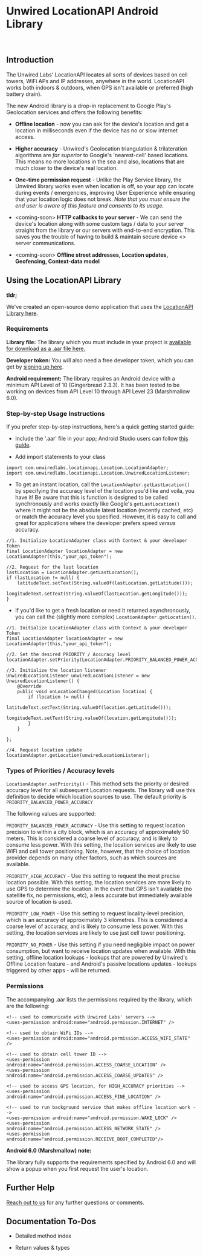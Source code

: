 Unwired LocationAPI Android Library
===================================

 

Introduction
------------

The Unwired Labs' LocationAPI locates all sorts of devices based on cell towers,
WiFi APs and IP addresses, anywhere in the world. LocationAPI works both indoors
& outdoors, when GPS isn't available or preferred (high battery drain).

The new Android library is a drop-in replacement to Google Play's Geolocation
services and offers the following benefits:

-   **Offline location** - now you can ask for the device's location and get a
    location in milliseconds even if the device has no or slow internet access.

-   **Higher accuracy** - Unwired's Geolocation triangulation & trilateration
    algorithms are *far superior* to Google's 'nearest-cell' based locations.
    This means no more locations in the sea and also, locations that are much
    closer to the device's real location.

-   **One-time permission request** - Unlike the Play Service library, the
    Unwired library works even when location is off, so your app can locate
    during events / emergencies, improving User Experience while ensuring that
    your location logic does not break. *Note that you must ensure the end user
    is aware of this feature and consents to its usage.*

-   \<coming-soon\> **HTTP callbacks to your server** - We can send the device's
    location along with some custom tags / data to your server straight from the
    library or our servers with end-to-end encryption. This saves you the
    trouble of having to build & maintain secure device \<\> server
    communications.

-   \<coming-soon\> **Offline street addresses, Location updates, Geofencing,
    Context-data model**

Using the LocationAPI Library
-----------------------------

**tldr;**

We've created an open-source demo application that uses the [LocationAPI Library
here](https://github.com/unwiredlabs/location-library-demo).

### Requirements

**Library file:** The library which you must include in your project is
[available for download as a .aar file
here.](https://github.com/unwiredlabs/location-library-docs/releases/download/0.7.2/Unwired.Location.Library.0.7.2.zip)

**Developer token:** You will also need a free developer token, which you can
get by [signing up here](https://unwiredlabs.com/trial).

**Android requirement:** The library requires an Android device with a minimum
API Level of 10 (Gingerbread 2.3.3). It has been tested to be working on devices
from API Level 10 through API Level 23 (Marshmallow 6.0).

### Step-by-step Usage Instructions

If you prefer step-by-step instructions, here's a quick getting started guide:

-   Include the '.aar' file in your app; Android Studio users can follow [this
    guide](http://stackoverflow.com/a/24894387/1094271).

-   Add import statements to your class

~~~~~~~~~~~~~~~~~~~~~~~~~~~~~~~~~~~~~~~~~~~~~~~~~~~~~~~~~~~~~~~~~~~~~~~~~~~~~~~~
import com.unwiredlabs.locationapi.Location.LocationAdapter;
import com.unwiredlabs.locationapi.Location.UnwiredLocationListener;
~~~~~~~~~~~~~~~~~~~~~~~~~~~~~~~~~~~~~~~~~~~~~~~~~~~~~~~~~~~~~~~~~~~~~~~~~~~~~~~~

-   To get an instant location, call the `LocationAdapter.getLastLocation()` by
    specifying the accuracy level of the location you'd like and voila, you have
    it! Be aware that this is function is designed to be called synchronously
    and works exactly like Google's `getLastLocation()` where it might not be
    the absolute latest location (recently cached, etc) or match the accuracy
    level you specified. However, it is easy to call and great for applications
    where the developer prefers speed *versus* accuracy.

~~~~~~~~~~~~~~~~~~~~~~~~~~~~~~~~~~~~~~~~~~~~~~~~~~~~~~~~~~~~~~~~~~~~~~~~~~~~~~~~
//1. Initialize LocationAdapter class with Context & your developer Token
final LocationAdapter locationAdapter = new LocationAdapter(this,"your_api_token");

//2. Request for the last location
lastLocation = LocationAdapter.getLastLocation();
if (lastLocation != null) {
    latitudeText.setText(String.valueOf(lastLocation.getLatitude()));
    longitudeText.setText(String.valueOf(lastLocation.getLongitude()));
}
~~~~~~~~~~~~~~~~~~~~~~~~~~~~~~~~~~~~~~~~~~~~~~~~~~~~~~~~~~~~~~~~~~~~~~~~~~~~~~~~

-   If you'd like to get a fresh location or need it returned asynchronously,
    you can call the (slightly more complex) `LocationAdapter.getLocation()`.

~~~~~~~~~~~~~~~~~~~~~~~~~~~~~~~~~~~~~~~~~~~~~~~~~~~~~~~~~~~~~~~~~~~~~~~~~~~~~~~~
//1. Initialize LocationAdapter class with Context & your developer Token
final LocationAdapter locationAdapter = new LocationAdapter(this,"your_api_token");

//2. Set the desired PRIORITY / Accuracy level
locationAdapter.setPriority(LocationAdapter.PRIORITY_BALANCED_POWER_ACCURACY);

//3. Initialize the location listener
UnwiredLocationListener unwiredLocationListener = new UnwiredLocationListener() {
    @Override
    public void onLocationChanged(Location location) {
        if (location != null) {
            latitudeText.setText(String.valueOf(location.getLatitude()));
            longitudeText.setText(String.valueOf(location.getLongitude()));
        }
    }
    
};

//4. Request location update
locationAdapter.getLocation(unwiredLocationListener);

~~~~~~~~~~~~~~~~~~~~~~~~~~~~~~~~~~~~~~~~~~~~~~~~~~~~~~~~~~~~~~~~~~~~~~~~~~~~~~~~



### Types of Priorities / Accuracy levels

`LocationAdapter.setPriority()` - This method sets the priority or desired
accuracy level for all subsequent Location requests. The library will use this
definition to decide which location sources to use. The default priority is
`PRIORITY_BALANCED_POWER_ACCURACY`

The following values are supported:

`PRIORITY_BALANCED_POWER_ACCURACY` - Use this setting to request location
precision to within a city block, which is an accuracy of approximately 50
meters. This is considered a coarse level of accuracy, and is likely to consume
less power. With this setting, the location services are likely to use WiFi and
cell tower positioning. Note, however, that the choice of location provider
depends on many other factors, such as which sources are available.

`PRIORITY_HIGH_ACCURACY` - Use this setting to request the most precise location
possible. With this setting, the location services are more likely to use GPS to
determine the location. In the event that GPS isn't available (no satellite fix,
no permissions, etc), a less accurate but immediately available source of
location is used.

`PRIORITY_LOW_POWER` - Use this setting to request locality-level precision,
which is an accuracy of approximately 3 kilometres. This is considered a coarse
level of accuracy, and is likely to consume less power. With this setting, the
location services are likely to use just cell tower positioning.

`PRIORITY_NO_POWER` - Use this setting if you need negligible impact on power
consumption, but want to receive location updates when available. With this
setting, offline location lookups - lookups that are powered by Unwired's
Offline Location feature - and Android's passive locations updates - lookups
triggered by other apps - will be returned.

### Permissions

The accompanying .aar lists the permissions required by the library, which are
the following:

~~~~~~~~~~~~~~~~~~~~~~~~~~~~~~~~~~~~~~~~~~~~~~~~~~~~~~~~~~~~~~~~~~~~~~~~~~~~~~~~
<!-- used to communicate with Unwired Labs' servers -->
<uses-permission android:name="android.permission.INTERNET" />

<!-- used to obtain WiFi IDs -->
<uses-permission android:name="android.permission.ACCESS_WIFI_STATE" />

<!-- used to obtain cell tower ID -->
<uses-permission android:name="android.permission.ACCESS_COARSE_LOCATION" />
<uses-permission android:name="android.permission.ACCESS_COARSE_UPDATES" />

<!-- used to access GPS location, for HIGH_ACCURACY priorities -->
<uses-permission android:name="android.permission.ACCESS_FINE_LOCATION" />

<!-- used to run background service that makes offline location work -->
<uses-permission android:name="android.permission.WAKE_LOCK" />
<uses-permission android:name="android.permission.ACCESS_NETWORK_STATE" />
<uses-permission android:name="android.permission.RECEIVE_BOOT_COMPLETED"/>
~~~~~~~~~~~~~~~~~~~~~~~~~~~~~~~~~~~~~~~~~~~~~~~~~~~~~~~~~~~~~~~~~~~~~~~~~~~~~~~~

**Android 6.0 (Marshmallow) note:**

The library fully supports the requirements specified by Android 6.0 and will
show a popup when you first request the user's location.

Further Help
------------

[Reach out to us](https://unwiredlabs.com/contact) for any further questions or
comments.

Documentation To-Dos
--------------------

-   Detailed method index

-   Return values & types
